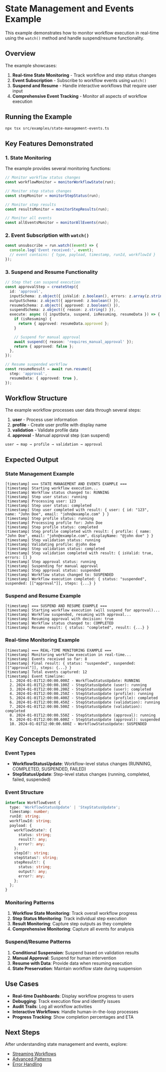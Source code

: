 # State Management and Events Example

This example demonstrates how to monitor workflow execution in real-time using the `watch()` method and handle suspend/resume functionality.

## Overview

The example showcases:

1. **Real-time State Monitoring** - Track workflow and step status changes
2. **Event Subscription** - Subscribe to workflow events using `watch()`
3. **Suspend and Resume** - Handle interactive workflows that require user input
4. **Comprehensive Event Tracking** - Monitor all aspects of workflow execution

## Running the Example

```bash
npx tsx src/examples/state-management-events.ts
```

## Key Features Demonstrated

### 1. State Monitoring

The example provides several monitoring functions:

```typescript
// Monitor workflow status changes
const workflowMonitor = monitorWorkflowState(run);

// Monitor step status changes
const stepMonitor = monitorStepStatus(run);

// Monitor step results
const resultsMonitor = monitorStepResults(run);

// Monitor all events
const allEventsMonitor = monitorAllEvents(run);
```

### 2. Event Subscription with `watch()`

```typescript
const unsubscribe = run.watch((event) => {
  console.log('Event received:', event);
  // event contains: { type, payload, timestamp, runId, workflowId }
});
```

### 3. Suspend and Resume Functionality

```typescript
// Step that can suspend execution
const approvalStep = createStep({
  id: 'approval',
  inputSchema: z.object({ isValid: z.boolean(), errors: z.array(z.string()) }),
  outputSchema: z.object({ approved: z.boolean() }),
  resumeSchema: z.object({ approved: z.boolean() }),
  suspendSchema: z.object({ reason: z.string() }),
  execute: async ({ inputData, suspend, isResuming, resumeData }) => {
    if (isResuming) {
      return { approved: resumeData.approved };
    }

    // Suspend for manual approval
    await suspend({ reason: 'requires_manual_approval' });
    return { approved: false };
  },
});

// Resume suspended workflow
const resumeResult = await run.resume({
  step: 'approval',
  resumeData: { approved: true },
});
```

## Workflow Structure

The example workflow processes user data through several steps:

1. **user** - Process user information
2. **profile** - Create user profile with display name
3. **validation** - Validate profile data
4. **approval** - Manual approval step (can suspend)

```
user → map → profile → validation → approval
```

## Expected Output

### State Management Example

```
[timestamp] === STATE MANAGEMENT AND EVENTS EXAMPLE ===
[timestamp] Starting workflow execution...
[timestamp] Workflow status changed to: RUNNING
[timestamp] Step user status: running
[timestamp] Processing user: 123
[timestamp] Step user status: completed
[timestamp] Step user completed with result: { user: { id: "123", name: "John Doe", email: "john@example.com" } }
[timestamp] Step profile status: running
[timestamp] Processing profile for: John Doe
[timestamp] Step profile status: completed
[timestamp] Step profile completed with result: { profile: { name: "John Doe", email: "john@example.com", displayName: "@john doe" } }
[timestamp] Step validation status: running
[timestamp] Validating profile: @john doe
[timestamp] Step validation status: completed
[timestamp] Step validation completed with result: { isValid: true, errors: [] }
[timestamp] Step approval status: running
[timestamp] Suspending for manual approval
[timestamp] Step approval status: suspended
[timestamp] Workflow status changed to: SUSPENDED
[timestamp] Workflow execution completed: { status: "suspended", suspended: [["approval"]], steps: {...} }
```

### Suspend and Resume Example

```
[timestamp] === SUSPEND AND RESUME EXAMPLE ===
[timestamp] Starting workflow execution (will suspend for approval)...
[timestamp] Workflow suspended, resuming with approval...
[timestamp] Resuming approval with decision: true
[timestamp] Workflow status changed to: COMPLETED
[timestamp] Resume result: { status: "completed", result: {...} }
```

### Real-time Monitoring Example

```
[timestamp] === REAL-TIME MONITORING EXAMPLE ===
[timestamp] Monitoring workflow execution in real-time...
[timestamp] Events received so far: 8
[timestamp] Final result: { status: "suspended", suspended: [["approval"]], steps: {...} }
[timestamp] Total events captured: 12
[timestamp] Event timeline:
  1. 2024-01-01T12:00:00.000Z - WorkflowStatusUpdate: RUNNING
  2. 2024-01-01T12:00:00.100Z - StepStatusUpdate (user): running
  3. 2024-01-01T12:00:00.200Z - StepStatusUpdate (user): completed
  4. 2024-01-01T12:00:00.250Z - StepStatusUpdate (profile): running
  5. 2024-01-01T12:00:00.400Z - StepStatusUpdate (profile): completed
  6. 2024-01-01T12:00:00.450Z - StepStatusUpdate (validation): running
  7. 2024-01-01T12:00:00.500Z - StepStatusUpdate (validation): completed
  8. 2024-01-01T12:00:00.550Z - StepStatusUpdate (approval): running
  9. 2024-01-01T12:00:00.600Z - StepStatusUpdate (approval): suspended
  10. 2024-01-01T12:00:00.600Z - WorkflowStatusUpdate: SUSPENDED
```

## Key Concepts Demonstrated

### Event Types

- **WorkflowStatusUpdate**: Workflow-level status changes (RUNNING, COMPLETED, SUSPENDED, FAILED)
- **StepStatusUpdate**: Step-level status changes (running, completed, failed, suspended)

### Event Structure

```typescript
interface WorkflowEvent {
  type: 'WorkflowStatusUpdate' | 'StepStatusUpdate';
  timestamp: number;
  runId: string;
  workflowId: string;
  payload: {
    workflowState?: {
      status: string;
      result?: any;
      error?: any;
    };
    stepId?: string;
    stepStatus?: string;
    stepResult?: {
      status: string;
      output?: any;
      error?: any;
    };
  };
}
```

### Monitoring Patterns

1. **Workflow State Monitoring**: Track overall workflow progress
2. **Step Status Monitoring**: Track individual step execution
3. **Result Monitoring**: Capture step outputs as they complete
4. **Comprehensive Monitoring**: Capture all events for analysis

### Suspend/Resume Patterns

1. **Conditional Suspension**: Suspend based on validation results
2. **Manual Approval**: Suspend for human intervention
3. **Resume with Data**: Provide data when resuming execution
4. **State Preservation**: Maintain workflow state during suspension

## Use Cases

- **Real-time Dashboards**: Display workflow progress to users
- **Debugging**: Track execution flow and identify issues
- **Audit Trails**: Log all workflow activities
- **Interactive Workflows**: Handle human-in-the-loop processes
- **Progress Tracking**: Show completion percentages and ETA

## Next Steps

After understanding state management and events, explore:

- [Streaming Workflows](./streaming-workflows.md)
- [Advanced Patterns](./advanced-patterns.md)
- [Error Handling](./error-handling.md)
